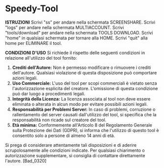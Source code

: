 # Speedy-Tool

**ISTRUZIONI**
 Scrivi "ss" per andare nella schermata SCREENSHARE.
 Scrivi "logs" per andare nella schermata MULTIACCOUNT.
 Scrivi "tools/download" per andare nella schermata TOOLS DOWNLOAD.
 Scrivi "home" in qualsiasi schermata per tornare alla HOME.
 Scrivi "quit" alla home per ELIMINARE il tool.

**CONDIZIONI D'USO**
 Si richiede il rispetto delle seguenti condizioni in relazione all'utilizzo del tool fornito:

  1. **Crediti dell'Autore:** Non è permesso modificare o rimuovere i crediti dell'autore. Qualsiasi violazione di questa disposizione può comportare azioni legali.
  2. **Uso Commerciale:** L'uso del tool per scopi commerciali è vietato senza l'autorizzazione esplicita del creatore. L'omissione di questa condizione può dar luogo a procedimenti legali.
  3. **Integrità della Licenza:** La licenza associata al tool non deve essere eliminata o alterata in alcun modo per evitare possibili azioni legali.
  4. **Responsabilità per Problemi Server:** In caso di problemi, corruzione o rallentamento del server causati dall'utilizzo del tool, si specifica che la responsabilità non ricade sul creatore del tool.
  5. **Età minima:** Conformemente all'Articolo 8 del Regolamento Generale sulla Protezione dei Dati (GDPR), si informa che l'utilizzo di questo tool è consentito solo a persone di almeno 14 anni di età.

 Si prega di considerare attentamente tali disposizioni e di aderire scrupolosamente alle condizioni indicate. Per qualsiasi chiarimento o autorizzazione supplementare, si consiglia di contattare direttamente l'autore. [Bad_0320]
